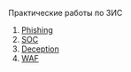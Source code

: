Практические работы по ЗИС

1. [Phishing](Phishing/)
2. [SOC](SOC/)
3. [Deception](Deception/)
4. [WAF](WAF/)